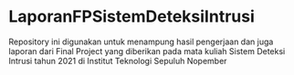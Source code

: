 # LaporanFPSistemDeteksiIntrusi
Repository ini digunakan untuk menampung hasil pengerjaan dan juga laporan dari Final Project yang diberikan pada mata kuliah Sistem Deteksi Intrusi tahun 2021 di Institut Teknologi Sepuluh Nopember
